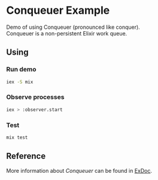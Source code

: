 # Conqueuer Example

Demo of using Conqueuer (pronounced like conquer).<br>
Conqueuer is a non-persistent Elixir work queue.

## Using
### Run demo
```bash
iex -S mix
```
### Observe processes
```bash
iex > :observer.start
```

### Test
```bash
mix test
```

## Reference
More information about *Conqueuer* can be found in [ExDoc](https://hexdocs.pm/conqueuer/Conqueuer.html).

